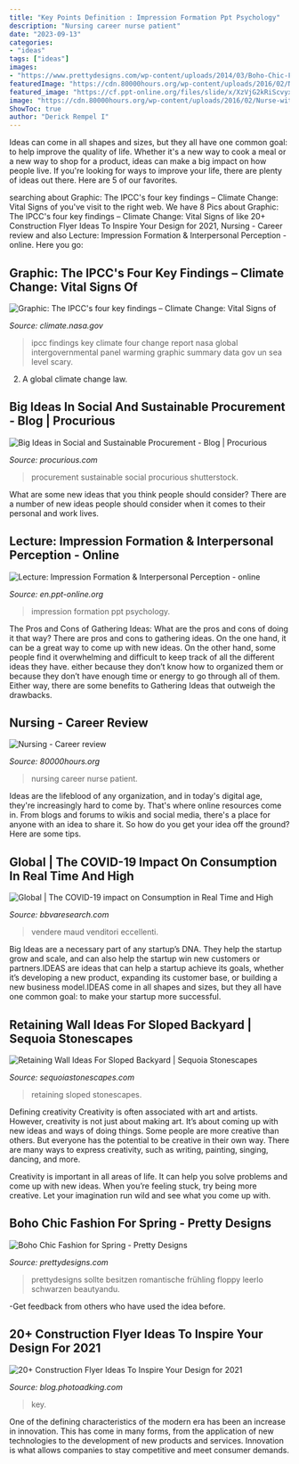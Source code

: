 ```yaml
---
title: "Key Points Definition : Impression Formation Ppt Psychology"
description: "Nursing career nurse patient"
date: "2023-09-13"
categories:
- "ideas"
tags: ["ideas"]
images:
- "https://www.prettydesigns.com/wp-content/uploads/2014/03/Boho-Chic-Fashion-for-Spring-8.jpg"
featuredImage: "https://cdn.80000hours.org/wp-content/uploads/2016/02/Nurse-with-patient-1-1024x683.jpg"
featured_image: "https://cf.ppt-online.org/files/slide/x/XzVjG2kRiScvyxdB6fCPLTs3IKAEh1OeNUMqpl/slide-16.jpg"
image: "https://cdn.80000hours.org/wp-content/uploads/2016/02/Nurse-with-patient-1-1024x683.jpg"
ShowToc: true
author: "Derick Rempel I"
---
```



Ideas can come in all shapes and sizes, but they all have one common goal: to help improve the quality of life. Whether it's a new way to cook a meal or a new way to shop for a product, ideas can make a big impact on how people live. If you're looking for ways to improve your life, there are plenty of ideas out there. Here are 5 of our favorites.

	

		
searching about Graphic: The IPCC&#039;s four key findings – Climate Change: Vital Signs of you've visit to the right web. We have 8 Pics about Graphic: The IPCC&#039;s four key findings – Climate Change: Vital Signs of like 20+ Construction Flyer Ideas To Inspire Your Design for 2021, Nursing - Career review and also Lecture: Impression Formation &amp; Interpersonal Perception - online. Here you go:
		
    
## Graphic: The IPCC&#039;s Four Key Findings – Climate Change: Vital Signs Of

<img loading=lazy src="http://climate.nasa.gov/system/downloadable_items/44_26_ipcc_2.jpeg" onerror="this.onerror=null;this.src='https://tse3.mm.bing.net/th?id=OIP.31Df6uYFjW0_N8XX7SkCNgHaIc&amp;pid=15.1';" alt="Graphic: The IPCC&#039;s four key findings – Climate Change: Vital Signs of">

_Source: climate.nasa.gov_

>ipcc findings key climate four change report nasa global intergovernmental panel warming graphic summary data gov un sea level scary. 

	

2. A global climate change law.

    
## Big Ideas In Social And Sustainable Procurement - Blog | Procurious

<img loading=lazy src="https://procurious.com/blog-content/2016/04/Sustainable-Procurement.jpg" onerror="this.onerror=null;this.src='https://tse3.mm.bing.net/th?id=OIP.29ohbmcwXChCqtWQnarbfgHaFE&amp;pid=15.1';" alt="Big Ideas in Social and Sustainable Procurement - Blog | Procurious">

_Source: procurious.com_

>procurement sustainable social procurious shutterstock. 

	

What are some new ideas that you think people should consider?
There are a number of new ideas people should consider when it comes to their personal and work lives.

    
## Lecture: Impression Formation &amp; Interpersonal Perception - Online

<img loading=lazy src="https://cf.ppt-online.org/files/slide/x/XzVjG2kRiScvyxdB6fCPLTs3IKAEh1OeNUMqpl/slide-16.jpg" onerror="this.onerror=null;this.src='https://tse2.mm.bing.net/th?id=OIP.1QMEikOGrGYCzEVd1aV42wHaFj&amp;pid=15.1';" alt="Lecture: Impression Formation &amp; Interpersonal Perception - online">

_Source: en.ppt-online.org_

>impression formation ppt psychology. 

	

The Pros and Cons of Gathering Ideas: What are the pros and cons of doing it that way?
There are pros and cons to gathering ideas. On the one hand, it can be a great way to come up with new ideas. On the other hand, some people find it overwhelming and difficult to keep track of all the different ideas they have. either because they don’t know how to organized them or because they don’t have enough time or energy to go through all of them. Either way, there are some benefits to Gathering Ideas that outweigh the drawbacks.

    
## Nursing - Career Review

<img loading=lazy src="https://cdn.80000hours.org/wp-content/uploads/2016/02/Nurse-with-patient-1-1024x683.jpg" onerror="this.onerror=null;this.src='https://tse3.mm.bing.net/th?id=OIP.JJlmlqyPloq__8xkrsLW1gHaE8&amp;pid=15.1';" alt="Nursing - Career review">

_Source: 80000hours.org_

>nursing career nurse patient. 

	

Ideas are the lifeblood of any organization, and in today's digital age, they're increasingly hard to come by. That's where online resources come in. From blogs and forums to wikis and social media, there's a place for anyone with an idea to share it. So how do you get your idea off the ground? Here are some tips.

    
## Global | The COVID-19 Impact On Consumption In Real Time And High

<img loading=lazy src="https://www.bbvaresearch.com/wp-content/uploads/image-gallery/GettyImages-1151467679.jpg" onerror="this.onerror=null;this.src='https://tse1.mm.bing.net/th?id=OIP.1-wXz9nZgfYHDpBQGaYTAQHaEL&amp;pid=15.1';" alt="Global | The COVID-19 impact on Consumption in Real Time and High">

_Source: bbvaresearch.com_

>vendere maud venditori eccellenti. 

	

Big Ideas are a necessary part of any startup’s DNA. They help the startup grow and scale, and can also help the startup win new customers or partners.IDEAS are ideas that can help a startup achieve its goals, whether it’s developing a new product, expanding its customer base, or building a new business model.IDEAS come in all shapes and sizes, but they all have one common goal: to make your startup more successful.

    
## Retaining Wall Ideas For Sloped Backyard | Sequoia Stonescapes

<img loading=lazy src="https://sequoiastonescapes.com/wp-content/uploads/sequoia-stonescapes-retaining-walls-0007-1024x576.jpg" onerror="this.onerror=null;this.src='https://tse3.mm.bing.net/th?id=OIP.Dfs8TWncMF6RU9sOdryxHgHaEK&amp;pid=15.1';" alt="Retaining Wall Ideas For Sloped Backyard | Sequoia Stonescapes">

_Source: sequoiastonescapes.com_

>retaining sloped stonescapes. 

	

Defining creativity
Creativity is often associated with art and artists. However, creativity is not just about making art. It’s about coming up with new ideas and ways of doing things.
Some people are more creative than others. But everyone has the potential to be creative in their own way. There are many ways to express creativity, such as writing, painting, singing, dancing, and more.

Creativity is important in all areas of life. It can help you solve problems and come up with new ideas. When you’re feeling stuck, try being more creative. Let your imagination run wild and see what you come up with.

    
## Boho Chic Fashion For Spring - Pretty Designs

<img loading=lazy src="https://www.prettydesigns.com/wp-content/uploads/2014/03/Boho-Chic-Fashion-for-Spring-8.jpg" onerror="this.onerror=null;this.src='https://tse2.mm.bing.net/th?id=OIP.MLACyWCooUSfXbNvSmthSwHaK7&amp;pid=15.1';" alt="Boho Chic Fashion for Spring - Pretty Designs">

_Source: prettydesigns.com_

>prettydesigns sollte besitzen romantische frühling floppy leerlo schwarzen beautyandu. 

	

-Get feedback from others who have used the idea before.

    
## 20+ Construction Flyer Ideas To Inspire Your Design For 2021

<img loading=lazy src="https://blog.photoadking.com/wp-content/uploads/2021/01/1609829877365-1-1024x1024.png" onerror="this.onerror=null;this.src='https://tse4.mm.bing.net/th?id=OIP.LDwU4QhjOr13Ilw0HvK4fAHaHa&amp;pid=15.1';" alt="20+ Construction Flyer Ideas To Inspire Your Design for 2021">

_Source: blog.photoadking.com_

>key. 

	

One of the defining characteristics of the modern era has been an increase in innovation. This has come in many forms, from the application of new technologies to the development of new products and services. Innovation is what allows companies to stay competitive and meet consumer demands.

